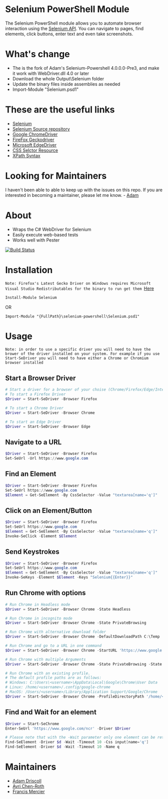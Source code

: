 # Selenium PowerShell Module

The Selenium PowerShell module allows you to automate browser interaction using the [Selenium API](https://selenium.dev/). You can navigate to pages, find elements, click buttons, enter text and even take screenshots. 

# What's change
- The is the fork of Adam's Selenium-Powershell 4.0.0.0-Pre3, and make it work with WebDriver.dll 4.0 or later
- Download the whole Output\Selenium folder
- Update the binary files inside assemblies as needed
- Import-Module "Selenium.psd1"

# These are the useful links
- [Selenium](https://www.seleniumhq.org/)
- [Selenium Source repository](https://github.com/SeleniumHQ/selenium)
- [Google ChromeDriver](http://chromedriver.chromium.org/)
- [FireFox Geckodriver](https://github.com/mozilla/geckodriver)
- [Microsoft EdgeDriver](https://developer.microsoft.com/en-us/microsoft-edge/tools/webdriver/)
- [CSS Selctor Resource](https://www.w3schools.com/cssref/css_selectors.asp)
- [XPath Syntax](https://www.w3schools.com/xml/xpath_syntax.asp)


# Looking for Maintainers

I haven't been able to able to keep up with the issues on this repo. If you are interested in becoming a maintainer, please let me know. - [Adam](https://github.com/adamdriscoll)

# About

- Wraps the C# WebDriver for Selenium
- Easily execute web-based tests
- Works well with Pester

[![Build Status](https://adamrdriscoll.visualstudio.com/Selenium/_apis/build/status/adamdriscoll.selenium-powershell?branchName=master)](https://adamrdriscoll.visualstudio.com/Selenium/_build/latest?definitionId=25&branchName=master)

# Installation
`Note: Firefox's Latest Gecko Driver on Windows requires Microsoft Visual Studio Redistributables for the binary to run get them `[Here](https://support.microsoft.com/en-us/help/2977003/the-latest-supported-visual-c-downloads)


```powershell
Install-Module Selenium
```

OR

```
Import-Module "{FullPath}\selenium-powershell\Selenium.psd1"
```

# Usage
`Note: in order to use a specific driver you will need to have the brower of the driver installed on your system.
For example if you use Start-SeDriver you will need to have either a Chrome or Chromium browser installed
`

## Start a Browser Driver
```powershell
# Start a driver for a browser of your choise (Chrome/Firefox/Edge/InternetExplorer)
# To start a Firefox Driver
$Driver = Start-SeDriver -Browser Firefox

# To start a Chrome Driver
$Driver = Start-SeDriver -Browser Chrome

# To start an Edge Driver
$Driver = Start-SeDriver -Browser Edge
```

## Navigate to a URL

```powershell
$Driver = Start-SeDriver -Browser Firefox
Set-SeUrl -Url https://www.google.com
```

## Find an Element

```powershell
$Driver = Start-SeDriver -Browser Firefox
Set-SeUrl https://www.google.com
$Element = Get-SeElement -By CssSelector -Value "textarea[name='q']"
```

## Click on an Element/Button

```powershell
$Driver = Start-SeDriver -Browser Firefox
Set-SeUrl https://www.google.com
$Element = Get-SeElement -By CssSelector -Value "textarea[name='q']"
Invoke-SeClick -Element $Element
```

## Send Keystrokes

```powershell
$Driver = Start-SeDriver -Browser Firefox
Set-SeUrl https://www.google.com
$Element = Get-SeElement -By CssSelector -Value "textarea[name='q']"
Invoke-SeKeys -Element $Element -Keys "Selenium{{Enter}}"
```

## Run Chrome with options

```powershell
# Run Chrome in Headless mode 
$Driver = Start-SeDriver -Browser Chrome -State Headless

# Run Chrome in incognito mode
$Driver = Start-SeDriver -Browser Chrome -State PrivateBrowsing

# Run Chrome with alternative download folder
$Driver = Start-SeDriver -Browser Chrome -DefaultDownloadPath C:\Temp

# Run Chrome and go to a URL in one command
$Driver = Start-SeDriver -Browser Chrome -StartURL 'https://www.google.com/ncr'

# Run Chrome with multiple Arguments
$Driver = Start-SeDriver -Browser Chrome -State PrivateBrowsing -State Maximized

# Run Chrome with an existing profile.
# The default profile paths are as follows:
# Windows: C:\Users\<username>\AppData\Local\Google\Chrome\User Data
# Linux: /home/<username>/.config/google-chrome
# MacOS: /Users/<username>/Library/Application Support/Google/Chrome
$Driver = Start-SeDriver -Browser Chrome -ProfileDirectoryPath '/home/<username>/.config/google-chrome'

```

## Find and Wait for an element
```powershell
$Driver = Start-SeChrome
Enter-SeUrl 'https://www.google.com/ncr' -Driver $Driver

# Please note that with the -Wait parameter only one element can be returned at a time.
Find-SeElement -Driver $d -Wait -Timeout 10 -Css input[name='q'] 
Find-SeElement -Driver $d -Wait -Timeout 10 -Name q 
```

# Maintainers 

- [Adam Driscoll](https://github.com/adamdriscoll)
- [Avri Chen-Roth](https://github.com/the-mentor)
- [Francis Mercier](https://github.com/itfranck)

